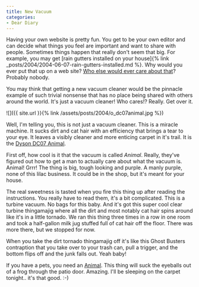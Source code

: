```yaml
---
title: New Vacuum
categories:
- Dear Diary
---
```


Having your own website is pretty fun. You get to be your own editor and can decide what things you feel are important and want to share with people. Sometimes things happen that really don't seem that big. For example, you may get [rain gutters installed on your house]{% link _posts/2004/2004-06-07-rain-gutters-installed.md %}. Why would you ever put that up on a web site? [Who else would ever care about that](http://thingelstad.com/s/rain-gutters-installed/img)? Probably nobody.

You may think that getting a new vacuum cleaner would be the pinnacle example of such trivial nonsense that has no place being shared with others around the world. It's just a vacuum cleaner! Who cares!? Really. Get over it.

![]({{ site.url }}{% link /assets/posts/2004/o_dc07animal.jpg %})

Well, I'm telling you, this is not just a vacuum cleaner. This is a miracle machine. It sucks dirt and cat hair with an efficiency that brings a tear to your eye. It leaves a visibly cleaner and more enticing carpet in it's trail. It is the [Dyson DC07 Animal](http://www.dyson.com/range/feature_frame.asp?model=DC07-ANIMAL).

First off, how cool is it that the vacuum is called _Animal_. Really, they've figured out how to get a man to actually care about what the vacuum is. Animal! Grrr! The thing is big, tough looking and purple. A manly purple, none of this lilac business. It could be in the shop, but it's meant for your house.

The real sweetness is tasted when you fire this thing up after reading the instructions. You really have to read them, it's a bit complicated. This is a turbine vacuum. No bags for this baby. And it's got this super cool clear turbine thingamajig where all the dirt and most notably cat hair spins around like it's in a little tornado. We ran this thing three times in a row in one room and took a half-gallon milk jug stuffed full of cat hair off the floor. There was more there, but we stopped for now.

When you take the dirt tornado thingamajig off it's like this Ghost Busters contraption that you take over to your trash can, pull a trigger, and the bottom flips off and the junk falls out. Yeah baby!

If you have a pets, you need an [Animal](http://www.dyson.com/range/feature_frame.asp?model=DC07-ANIMAL). This thing will suck the eyeballs out of a frog through the patio door. Amazing. I'll be sleeping on the carpet tonight.. it's that good. :-)
